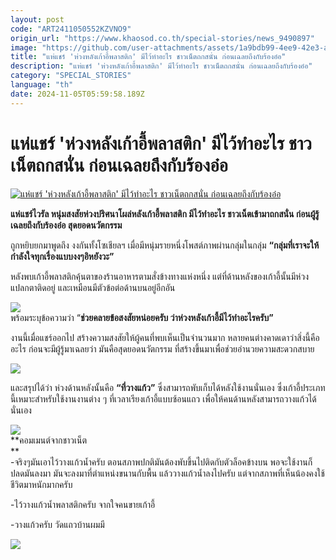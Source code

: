 ```yaml
---
layout: post
code: "ART2411050552KZVNO9"
origin_url: "https://www.khaosod.co.th/special-stories/news_9490897"
image: "https://github.com/user-attachments/assets/1a9bdb99-4ee9-42e3-a836-03642fafaf9c"
title: "แห่แชร์ 'ห่วงหลังเก้าอี้พลาสติก' มีไว้ทำอะไร ชาวเน็ตถกสนั่น ก่อนเฉลยถึงกับร้องอ๋อ"
description: "แห่แชร์ 'ห่วงหลังเก้าอี้พลาสติก' มีไว้ทำอะไร ชาวเน็ตถกสนั่น ก่อนเฉลยถึงกับร้องอ๋อ"
category: "SPECIAL_STORIES"
language: "th"
date: 2024-11-05T05:59:58.189Z
---
```


# แห่แชร์ 'ห่วงหลังเก้าอี้พลาสติก' มีไว้ทำอะไร ชาวเน็ตถกสนั่น ก่อนเฉลยถึงกับร้องอ๋อ

[![แห่แชร์ 'ห่วงหลังเก้าอี้พลาสติก' มีไว้ทำอะไร ชาวเน็ตถกสนั่น ก่อนเฉลยถึงกับร้องอ๋อ](https://www.khaosod.co.th/wpapp/uploads/2024/11/chair051167-9.jpg "แห่แชร์ 'ห่วงหลังเก้าอี้พลาสติก' มีไว้ทำอะไร ชาวเน็ตถกสนั่น ก่อนเฉลยถึงกับร้องอ๋อ")](https://www.khaosod.co.th/wpapp/uploads/2024/11/chair051167-9.jpg)

**แห่แชร์ไวรัล หนุ่มสงสัยห่วงปริศนาโผล่หลังเก้าอี้พลาสติก มีไว้ทำอะไร ชาวเน็ตเข้ามาถกสนั่น ก่อนผู้รู้เฉลยถึงกับร้องอ๋อ สุดยอดนวัตกรรม**

ถูกหยิบยกมาพูดถึง งงกันทั้งโซเชียลฯ เมื่อมีหนุ่มรายหนึ่งโพสต์ภาพผ่านกลุ่มในกลุ่ม **“กลุ่มที่เราจะให้กำลังใจทุกเรื่องแบบงงๆอิหยังวะ”**

หลังพบเก้าอี้พลาสติกคุ้นตาของร้านอาหารตามสั่งข้างทางแห่งหนึ่ง แต่ที่ด้านหลังของเก้าอี้นั้นมีห่วงแปลกตาติดอยู่ และเหมือนมีตัวข้อต่อด้านบนอยู่อีกอัน

[![](https://www.khaosod.co.th/wpapp/uploads/2024/11/chair051167-12.jpg)](https://www.khaosod.co.th/wpapp/uploads/2024/11/chair051167-12.jpg)  
พร้อมระบุข้อความว่า “**ช่วยคลายข้อสงสัยหน่อยครับ ว่าห่วงหลังเก้าอี้มีไว้ทำอะไรครับ”**

งานนี้เมื่อแชร์ออกไป สร้างความสงสัยให้ผู้คนที่พบเห็นเป็นจำนวนมาก หลายคนต่างคาดเดาว่าสิ่งนี้คืออะไร ก่อนจะมีผู้รู้มาเฉลยว่า มันคือสุดยอดนวัตกรรม ที่สร้างขึ้นมาเพื่อช่วยอำนวยความสะดวกสบาย

[![](https://www.khaosod.co.th/wpapp/uploads/2024/11/chair051167-13.jpg)](https://www.khaosod.co.th/wpapp/uploads/2024/11/chair051167-13.jpg)

และสรุปได้ว่า ห่วงด้านหลังนั้นคือ **“ที่วางแก้ว”** ซึ่งสามารถพับเก็บได้หลังใช้งานนั่นเอง ซึ่งเก้าอี้ประเภทนี้เหมาะสำหรับใช้งานงานต่าง ๆ ที่เวลาเรียงเก้าอี้แบบซ้อนแถว เพื่อให้คนด้านหลังสามารถวางแก้วได้นั่นเอง

[![](https://www.khaosod.co.th/wpapp/uploads/2024/11/chair051167-4.jpg)](https://www.khaosod.co.th/wpapp/uploads/2024/11/chair051167-4.jpg)  
**คอมเมนต์จากชาวเน็ต  
**  
\-จริงๆมันเอาไว้วางแก้วน้ำครับ ตอนสภาพปกติมันต้องพับขึ้นไปติดกับตัวล็อคข้างบน พอจะใช้งานก็ปลดมันลงมา มันจะลงมาที่ตำแหน่งขนานกับพื้น แล้ววางแก้วน้ำลงไปครับ แต่จากสภาพที่เห็นน้องคงใช้ชีวิตมาหนักมากครับ

\-ไว้วางแก้วน้ำพลาสติกครับ จากใจคนขายเก้าอี้

\-วางแก้วครับ วัดแถวบ้านผมมี

[![](https://www.khaosod.co.th/wpapp/uploads/2024/11/chair051167.jpg)](https://www.khaosod.co.th/wpapp/uploads/2024/11/chair051167.jpg)